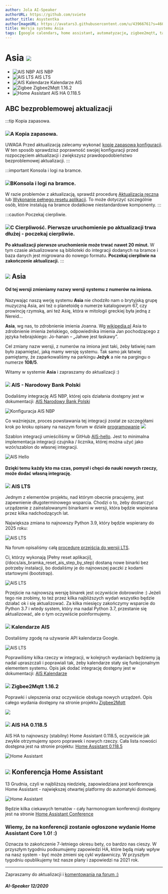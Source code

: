 ```yaml
---
author: Jola AI-Speaker
authorURL: https://github.com/sviete
author_title: Asystentka
authorImageURL: https://avatars3.githubusercontent.com/u/43966761?s=460&v=4
title: Wersja systemu Asia
tags: [google calendars, home assistant, automatyzacje, zigbee2mqtt, tasmota]
---
```


# Asia ![](/img/en/blog/202012/asia.png) 

- ![AIS NBP](/img/en/blog/202012/nbp.png) AIS NBP
- ![AIS LTS](/img/en/blog/202012/handshake.png) AIS LTS
- ![AIS Kalendarze](/img/en/blog/202011/ais_calendar.png) Kalendarze AIS
- ![Zigbee](/img/en/blog/202007/zigbee.png) Zigbee2Mqtt 1.16.2
- ![Home Assistant](/img/en/blog/202007/hass.png) AIS HA 0.118.5


<!--truncate-->

## ABC bezproblemowej aktualizacji

:::tip Kopia zapasowa.
### ![A](/img/en/blog/202009/alpha-a-circle.png) Kopia zapasowa.

UWAGA Przed aktualizacją zalecamy wykonać [kopię zapasową konfiguracji](/docs/ais_bramka_configuration_software#kopia-zapasowa-konfiguracji). W ten sposób sprawdzisz poprawność swojej konfiguracji przed rozpoczęciem aktualizacji i zwiększysz prawdopodobieństwo bezproblemowej aktualizacji.
:::

:::important Konsola i logi na bramce.
### ![B](/img/en/blog/202009/alpha-b-circle.png)Konsola i logi na bramce.

W razie problemów z aktualizacją, sprawdź procedurę [Aktualizacja ręczna](/docs/ais_bramka_update_manual) lub [Wykonanie pełnego resetu aplikacji](/docs/ais_bramka_reset_ais_step_by_step).
To może dotyczyć szczególnie osób, które instalują na bramce dodatkowe niestandardowe komponenty.
:::

:::caution Poczekaj cierpliwie.
### ![C](/img/en/blog/202009/alpha-c-circle.png) Cierpliwość. Pierwsze uruchomienie po aktualizacji trwa dłużej - poczekaj cierpliwie.

 **Po aktualizacji pierwsze uruchomienie może trwać nawet 20 minut.**
 W tym czasie aktualizowane są biblioteki do integracji dodanych na bramce i baza danych jest migrowana do nowego formatu.
 **Poczekaj cierpliwie na zakończenie aktualizacji.**
:::


## ![](/img/en/blog/202012/asia.png) Asia

#### Od tej wersji zmieniamy nazwy wersji systemu z numerów na imiona.

Nazywając naszą werję systemu **Asia** nie chodziło nam o brytyjską grupę muzyczną Asia, ani też o planetoidę o numerze katalogowym 67, czy prowincję rzymską, ani też Asię, która w mitologii greckiej była jedną z Nereid... 

**Asia**, wg nas, to zdrobnienie imienia Joanna. Wg [wikipedia.pl](https://pl.wikipedia.org/wiki/Joanna) Asia to zdrobnienie imienia żeńskiego, odpowiednika imienia Jan pochodzącego z języka hebrajskiego: Jo-hanan – „Jahwe jest łaskawy”.

Cel zmiany nazw wersji, z numerów na imiona jest taki, żeby łatiwiej nam było zapamiętać, jaką mamy wersję systemu.
Tak samo jak łatwiej pamiętamy, że zaparkowaliśmy na parkingu **Jeżyk** a nie na pargingu o numerze **108/5**.

Witamy w systemie **Asia** i zapraszamy do aktualizacji :)



### ![](/img/en/blog/202012/nbp.png) AIS - Narodowy Bank Polski

Dodaliśmy integrację AIS NBP, której opis działania dostępny jest w dokumentacji: [AIS Narodowy Bank Polski](/docs/ais_app_ai_integration_nbp)

![Konfiguracja AIS NBP](/img/en/frontend/ais_nbp6.png)

Co ważniejsze, proces powstawania tej integracji został ze szczegółami krok po kroku opisany na naszym forum w dziale [programowanie](https://ai-speaker.discourse.group/c/programowanie/15)
![](/img/en/blog/202012/programowanie.png) 

Szablon integracji umieściliśmy w GitHub [AIS-hello](https://github.com/sviete/AIS-hello). 
Jest to minimalna implementacja integracji czujnika / licznika, której można użyć jako wzór/szablon do własnej integracji.

![AIS Hello](/img/en/blog/202012/ais-hello.png)


#### Dzięki temu każdy kto ma czas, pomysł i chęci do nauki nowych rzeczy, może dodać własną integrację.


### ![](/img/en/blog/202012/handshake.png) AIS LTS

Jednym z elementów projektu, nad którym obecnie pracujemy, jest zapewnienie długoterminowego wsparcia. Chodzi o to, żeby dostarczyć urządzenie z zainstalowanymi binarkami w wersji, która będzie wspierana przez kilka nadchodzących lat.

Największa zmiana to najnowszy Python 3.9, który będzie wspierany do 2025 roku:

![AIS LTS](/img/en/blog/202012/python.png)

Na forum opisaliśmy całą [procedurę przejścia do wersji LTS](https://ai-speaker.discourse.group/t/ais-lts-long-time-support-dlugoterminowe-wsparcie/1013).

Ci, którzy wykonają [Pełny reset aplikacji],(/docs/ais_bramka_reset_ais_step_by_step) dostaną nowe binarki bez potrzeby instalacji, bo dodaliśmy je do najnowszej paczki z kodami startowymi (bootstrap).

![AIS LTS](/img/en/blog/202012/bootstrap.png)

Przejście na najnowszą wersję binarek jest oczywiście dobrowolne :) Jeżeli tego nie zrobimy, to też przez kilka najbliższych wydań wszystko będzie działać ok i się aktualizować.
Za kilka miesięcy zakończymy wsparcie do Python 3.7 i wtedy system, który ma nadal Python 3.7, przestanie się aktualizować, ale o tym oczywiście poinformujemy.


### ![](/img/en/blog/202011/ais_calendar.png) Kalendarze AIS

Dostaliśmy zgodę na używanie API kalendarza Google.

![AIS LTS](/img/en/blog/202012/calendar.png)


Poprawiliśmy kilka rzeczy w integracji, w kolejnych wydaniach będziemy ją nadal upraszczali i poprawiali tak, żeby kalendarze stały się funkcjonalnym elementem systemu.
Opis jak dodać integrację dostępny jest w dokumentacji: [AIS Kalendarze](/docs/ais_app_ai_integration_google_calendars)


### ![](/img/en/blog/202007/zigbee.png) Zigbee2Mqtt 1.16.2

Poprawki i ulepszenia oraz oczywiście obsługa nowych urządzeń. Opis całego wydania dostępny na stronie projektu [Zigbee2Mqtt](https://github.com/Koenkk/zigbee2mqtt/releases/tag/1.16.2)

![](/img/en/blog/202012/z2m.png)



### ![](/img/en/blog/202007/hass.png) AIS HA 0.118.5


AIS HA to najnowszy (stabilny) Home Assistant 0.118.5, oczywiście jak zwykle otrzymujemy sporo poprawek i nowych rzeczy. 
Cała lista nowości dostępna jest na stronie projektu: [Home Assistant 0.118.5](https://www.home-assistant.io/blog/2020/11/18/release-118/)



![Home Assistant](/img/en/blog/202012/ha-social.png)


## ![](/img/en/blog/202007/hass.png) Konferencja Home Assistant

13 Grudnia, czyli w najbliższą niedzielę, zapowiedziana jest konferencja Home Assistant - największej otwartej platformy do automatyki domowej.

![Home Assistant](/img/en/blog/202012/conference-header.png)

Będzie kilka ciekawych tematów - cały harmonogram konferencji dostępny jest na stronie [Home Assistant Conference](https://hopin.com/events/home-assistant-conference#schedule)

### Wiemy, że na konferencji zostanie ogłoszone wydanie Home Assistant Core 1.0! :) 

Oznacza to zakończenie 7-letniego okresu bety, co bardzo nas cieszy. 
W przyszłym tygodniu podsumujemy zapowiedzi HA, które będą miały wpływ na nasz system - być może zmieni się cykl wydawniczy.
W przyszłym tygodniu opublikujemy też nasze plany i zapowiedzi na 2021 rok.



----
Zapraszamy do aktualizacji i [komentowania na forum :)](https://ai-speaker.discourse.group/)

##### AI-Speaker 12/2020
